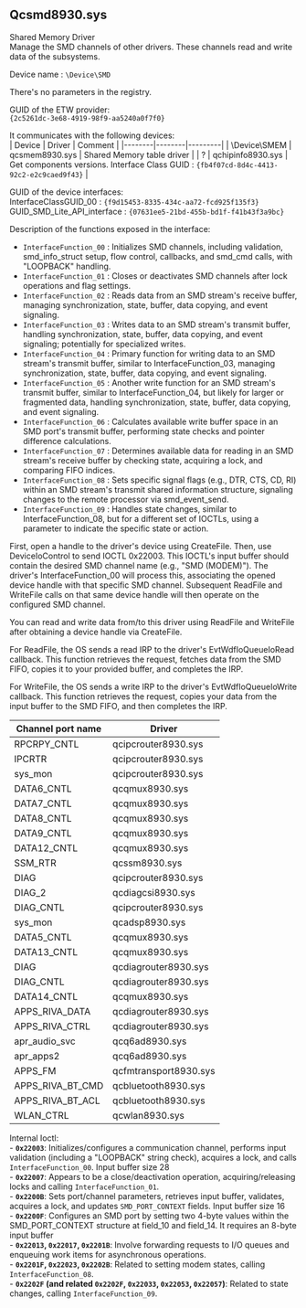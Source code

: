 ## Qcsmd8930.sys

Shared Memory Driver  
Manage the SMD channels of other drivers. These channels read and write data of the subsystems.  

Device name : `\Device\SMD`  

There's no parameters in the registry.  

GUID of the ETW provider:  
`{2c5261dc-3e68-4919-98f9-aa5240a0f7f0}`

It communicates with the following devices:  
| Device | Driver | Comment |
|--------|--------|---------|
| \Device\SMEM | qcsmem8930.sys | Shared Memory table driver |
| ? | qchipinfo8930.sys | Get components versions. Interface Class GUID : `{fb4f07cd-8d4c-4413-92c2-e2c9caed9f43}` |

GUID of the device interfaces:  
InterfaceClassGUID_00       : `{f9d15453-8335-434c-aa72-fcd925f135f3}`  
GUID_SMD_Lite_API_interface : `{07631ee5-21bd-455b-bd1f-f41b43f3a9bc}`   

Description of the functions exposed in the interface:
   * `InterfaceFunction_00` : Initializes SMD channels, including validation, smd_info_struct setup, flow control, callbacks, and smd_cmd calls, with "LOOPBACK" handling.
   * `InterfaceFunction_01` : Closes or deactivates SMD channels after lock operations and flag settings.
   * `InterfaceFunction_02` : Reads data from an SMD stream's receive buffer, managing synchronization, state, buffer, data copying, and event signaling.
   * `InterfaceFunction_03` : Writes data to an SMD stream's transmit buffer, handling synchronization, state, buffer, data copying, and event signaling; potentially for specialized writes.
   * `InterfaceFunction_04` : Primary function for writing data to an SMD stream's transmit buffer, similar to InterfaceFunction_03, managing synchronization, state, buffer, data copying, and event signaling.
   * `InterfaceFunction_05` : Another write function for an SMD stream's transmit buffer, similar to InterfaceFunction_04, but likely for larger or fragmented data, handling synchronization, state, buffer, data copying, and event signaling.
   * `InterfaceFunction_06` : Calculates available write buffer space in an SMD port's transmit buffer, performing state checks and pointer difference calculations.
   * `InterfaceFunction_07` : Determines available data for reading in an SMD stream's receive buffer by checking state, acquiring a lock, and comparing FIFO indices.
   * `InterfaceFunction_08` : Sets specific signal flags (e.g., DTR, CTS, CD, RI) within an SMD stream's transmit shared information structure, signaling changes to the remote processor via smd_event_send.
   * `InterfaceFunction_09` : Handles state changes, similar to InterfaceFunction_08, but for a different set of IOCTLs, using a parameter to indicate the specific state or action.

First, open a handle to the driver's device using CreateFile. Then, use DeviceIoControl to send IOCTL 0x22003. This IOCTL's input buffer should contain the desired SMD channel name (e.g., "SMD (MODEM)"). The driver's InterfaceFunction_00 will process this, associating the opened device handle with that specific SMD channel. Subsequent ReadFile and WriteFile calls on that same device handle will then operate on the configured SMD channel.  

You can read and write data from/to this driver using ReadFile and WriteFile after obtaining a device handle via CreateFile.  

For ReadFile, the OS sends a read IRP to the driver's EvtWdfIoQueueIoRead callback. This function retrieves the request, fetches data from the SMD FIFO, copies it to your provided buffer, and completes the IRP.  

For WriteFile, the OS sends a write IRP to the driver's EvtWdfIoQueueIoWrite callback. This function retrieves the request, copies your data from the input buffer to the SMD FIFO, and then completes the IRP.  

| Channel port name | Driver |
|-------------------|--------|
| RPCRPY_CNTL | qcipcrouter8930.sys |
| IPCRTR | qcipcrouter8930.sys |
| sys_mon | qcipcrouter8930.sys |
| DATA6_CNTL | qcqmux8930.sys |
| DATA7_CNTL | qcqmux8930.sys |
| DATA8_CNTL | qcqmux8930.sys |
| DATA9_CNTL | qcqmux8930.sys |
| DATA12_CNTL | qcqmux8930.sys |
| SSM_RTR | qcssm8930.sys |
| DIAG | qcipcrouter8930.sys |
| DIAG_2 | qcdiagcsi8930.sys |
| DIAG_CNTL | qcipcrouter8930.sys |
| sys_mon | qcadsp8930.sys |
| DATA5_CNTL | qcqmux8930.sys |
| DATA13_CNTL | qcqmux8930.sys |
| DIAG | qcdiagrouter8930.sys |
| DIAG_CNTL | qcdiagrouter8930.sys |
| DATA14_CNTL | qcqmux8930.sys |
| APPS_RIVA_DATA | qcdiagrouter8930.sys |
| APPS_RIVA_CTRL | qcdiagrouter8930.sys |
| apr_audio_svc | qcq6ad8930.sys |
| apr_apps2 | qcq6ad8930.sys |
| APPS_FM | qcfmtransport8930.sys |
| APPS_RIVA_BT_CMD | qcbluetooth8930.sys |
| APPS_RIVA_BT_ACL | qcbluetooth8930.sys |
| WLAN_CTRL | qcwlan8930.sys |

Internal Ioctl:  
    - **`0x22003`**: Initializes/configures a communication channel, performs input validation (including a "LOOPBACK" string check), acquires a lock, and calls `InterfaceFunction_00`. Input buffer size 28  
    - **`0x22007`**: Appears to be a close/deactivation operation, acquiring/releasing locks and calling `InterfaceFunction_01`.  
    - **`0x2200B`**: Sets port/channel parameters, retrieves input buffer, validates, acquires a lock, and updates `SMD_PORT_CONTEXT` fields. Input buffer size 16  
    - **`0x2200F`**: Configures an SMD port by setting two 4-byte values within the SMD_PORT_CONTEXT structure at field_10 and field_14. It requires an 8-byte input buffer    
    - **`0x22013`, `0x22017`, `0x2201B`**: Involve forwarding requests to I/O queues and enqueuing work items for asynchronous operations.  
    - **`0x2201F`, `0x22023`, `0x2202B`**: Related to setting modem states, calling `InterfaceFunction_08`.  
    - **`0x2202F` (and related `0x2202F`, `0x22033`, `0x22053`, `0x22057`)**: Related to state changes, calling `InterfaceFunction_09`.  

